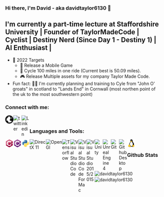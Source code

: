 
### Hi there, I'm David - aka davidtaylor6130 👋

## I'm currently a part-time lecture at Staffordshire University | Founder of TaylorMadeCode  |  Cyclist  |  Destiny Nerd (Since Day 1 - Destiny 1)  |  AI Enthusiast  |
* 🎯 2022 Targets
  * 📱 Release a Mobile Game
  * 🚴 Cycle 100 miles in one ride (Current best is 50.09 miles).
  * 🎮 Release Multiple assets for my company Taylor Made Code.
* Fun fact: 🚵🏽 I'm currently planning and training to Cyle from "John O' groats" in scotland to "Lands End" in Cornwall (most northen point of the uk to the most southwestern point)

### Connect with me:
[<img align="left" alt="davidtaylor6130.github.io" width="26px" src="https://raw.githubusercontent.com/iconic/open-iconic/master/svg/globe.svg" />][website]
[<img align="left" alt="twitter" width="26px" src="https://cdn.jsdelivr.net/npm/simple-icons@v3/icons/twitter.svg" />][twitter]
[<img align="left" alt="Linkedin" width="26px" src="https://cdn.jsdelivr.net/npm/simple-icons@v3/icons/linkedin.svg" />][Linkedin]

<br />

### Languages and Tools:

[<img  align="left"  alt="C++"  width="26px"  src="https://raw.githubusercontent.com/devicons/devicon/master/icons/cplusplus/cplusplus-original.svg"/>][C++]
[<img  align="left"  alt="C#"  width="26px"  src="https://raw.githubusercontent.com/devicons/devicon/master/icons/csharp/csharp-original.svg"  />][C#]
[<img  align="left"  alt="Python"  width="26px"  src="https://raw.githubusercontent.com/devicons/devicon/master/icons/python/python-original.svg"  />][Python]
[<img  align="left"  alt="DirectX 11"  width="52px"  src="https://logodix.com/logo/2187466.png"  />][DirectX11]
[<img  align="left"  alt="OpenGl"  width="52px"  src="https://logodix.com/logo/2190665.jpg"  />][OpenGl]
[<img  align="left"  alt="Tensorflow"  width="26px"  src="https://www.vectorlogo.zone/logos/tensorflow/tensorflow-icon.svg"  />][Tensorflow]

[<img  align="left"  alt="Visual Studio Code"  width="26px"  src="https://code.visualstudio.com/assets/images/code-stable.png"  />][VsCode]
[<img  align="left"  alt="Visual Studio Code For Mac"  width="26px"  src="https://visualstudio.microsoft.com/wp-content/uploads/2019/05/VSMac2019_32px.svg"  />][VsCode]
[<img  align="left"  alt="Visual Studio 2015/2015"  width="26px"  src="https://visualstudio.microsoft.com/wp-content/uploads/2019/06/BrandVisualStudioWin2019-3.svg"  />][Vs2019]
[<img  align="left"  alt="Unity"  width="26px"  src="https://www.vectorlogo.zone/logos/unity3d/unity3d-icon.svg"  />][Unity]
[<img  align="left"  alt="Unreal Engine 4"  width="26px"  src="https://raw.githubusercontent.com/kenangundogan/fontisto/036b7eca71aab1bef8e6a0518f7329f13ed62f6b/icons/svg/brand/unreal-engine.svg"  />][UE4]

[<img  align="left"  alt="Git"  width="26px"  src="https://www.vectorlogo.zone/logos/git-scm/git-scm-icon.svg"  />][Git]
[<img  align="left"  alt="Github Desktop"  width="26px"  src="https://github.githubassets.com/images/modules/logos_page/GitHub-Mark.png"  />][GithubDesktop]
[<img  align="left"  alt="Linux"  width="26px"  src="https://raw.githubusercontent.com/devicons/devicon/master/icons/linux/linux-original.svg"  />][Linux]

[website]: https://davidtaylor6130.github.io/
[twitter]: https://twitter.com/DavidTaylor6130
[Linkedin]: https://www.linkedin.com/in/davidtaylor6130/
[C++]: https://www.w3schools.com/CPP/default.asp
[C#]: https://docs.microsoft.com/en-us/dotnet/csharp/
[Python]: https://www.python.org/
[DirectX11]: https://en.wikipedia.org/wiki/DirectX#DirectX_11
[OpenGl]: https://www.opengl.org//
[Tensorflow]: https://www.tensorflow.org/
[VsCode]: https://code.visualstudio.com/
[Vs2019]: https://visualstudio.microsoft.com/vs/
[VsForMac]: https://visualstudio.microsoft.com/vs/mac/
[Unity]: https://unity.com/
[UE4]: https://www.unrealengine.com/en-US/
[Git]: https://git-scm.com/
[GithubDesktop]: https://desktop.github.com/
[Linux]: https://ubuntu.com/

<br />

### Github Stats
<p><img align="left" src="https://github-readme-stats.vercel.app/api/top-langs?username=davidtaylor6130&show_icons=true&locale=en&layout=compact" alt="davidtaylor6130" /></p>
<p>&nbsp;<img align="center" src="https://github-readme-stats.vercel.app/api?username=davidtaylor6130&show_icons=true&locale=en" alt="davidtaylor6130" /></p>
